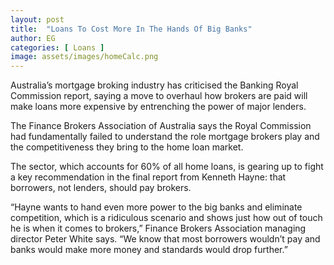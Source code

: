 ```yaml
---
layout: post
title:  "Loans To Cost More In The Hands Of Big Banks"
author: EG
categories: [ Loans ]
image: assets/images/homeCalc.png
---
```

Australia’s mortgage broking industry has criticised
the Banking Royal Commission report, saying a
move to overhaul how brokers are paid will make
loans more expensive by entrenching the power of
major lenders.

The Finance Brokers Association of Australia says
the Royal Commission had fundamentally failed to
understand the role mortgage brokers play and the
competitiveness they bring to the home loan market.

The sector, which accounts for 60% of all home loans,
is gearing up to fight a key recommendation in the
final report from Kenneth Hayne: that borrowers,
not lenders, should pay brokers.

“Hayne wants to hand even more power to the
big banks and eliminate competition, which is a
ridiculous scenario and shows just how out of touch
he is when it comes to brokers,” Finance Brokers
Association managing director Peter White says.
“We know that most borrowers wouldn’t pay and
banks would make more money and standards
would drop further.”
